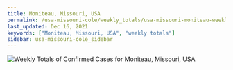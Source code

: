 ```yaml
---
title: Moniteau, Missouri, USA
permalink: /usa-missouri-cole/weekly_totals/usa-missouri-moniteau-weekly_totals.html
last_updated: Dec 16, 2021
keywords: ["Moniteau, Missouri, USA", "weekly totals"]
sidebar: usa-missouri-cole_sidebar
---
```


![Weekly Totals of Confirmed Cases for Moniteau, Missouri, USA](/covid_tracker/images/graphs/usa-missouri-moniteau-weekly_totals_graph.png)
